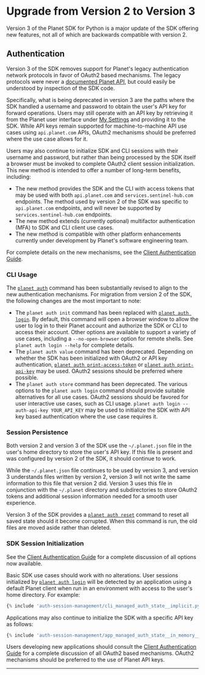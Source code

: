 # Upgrade from Version 2 to Version 3

Version 3 of the Planet SDK for Python is a major update of the SDK offering
new features, not all of which are backwards compatible with version 2.

## Authentication
Version 3 of the SDK removes support for Planet's legacy authentication network
protocols in favor of OAuth2 based mechanisms.  The legacy protocols
were never a [documented Planet API](https://docs.planet.com/develop/apis/), but could
easily be understood by inspection of the SDK code.

Specifically, what is being deprecated in version 3 are the paths where the SDK
handled a username and password to obtain the user's API key for forward
operations.  Users may still operate with an API key by retrieving it from the
Planet user interface under [My Settings](https://www.planet.com/account/#/user-settings)
and providing it to the SDK.  While API keys remain supported for machine-to-machine
API use cases using `api.planet.com` APIs, OAuth2 mechanisms should be preferred
where the use case allows for it.

Users may also continue to initialize SDK and CLI sessions with their username
and password, but rather than being processed by the SDK itself a browser must
be invoked to complete OAuth2 client session initialization.
This new method is intended to offer a number of long-term benefits, including:

* The new method provides the SDK and the CLI with access tokens that may be
  used with both `api.planet.com` and `services.sentinel-hub.com` endpoints.  The method
  used by version 2 of the SDK was specific to `api.planet.com` endpoints, and
  will never be supported by `services.sentinel-hub.com` endpoints.
* The new method extends (currently optional) multifactor authentication (MFA)
  to SDK and CLI client use cases.
* The new method is compatible with other platform enhancements currently under
  development by Planet's software engineering team.

For complete details on the new mechanisms, see the [Client Authentication Guide](../auth/auth-overview.md).

### CLI Usage
The [`planet auth`](../../cli/cli-reference/#auth) command has been substantially
revised to align to the new authentication mechanisms.  For migration from version 2
of the SDK, the following changes are the most important to note:

* The `planet auth init` command has been replaced with [`planet auth login`](../../cli/cli-reference/#login).
  By default, this command will open a browser window to allow the user to log
  in to their Planet account and authorize the SDK or CLI to access their account.
  Other options are available to support a variety of use cases, including a
  `--no-open-browser` option for remote shells.  See `planet auth login --help`
  for complete details.
* The `planet auth value` command has been deprecated.  Depending on whether the SDK
  has been initialized with OAuth2 or API key authentication,
  [`planet auth print-access-token`](../../cli/cli-reference/#print-access-token)
  or [`planet auth print-api-key`](../../cli/cli-reference/#print-api-key) may
  be used.  OAuth2 sessions should be preferred where possible.
* The `planet auth store` command has been deprecated. The various options to the
  `planet auth login` command should provide suitable alternatives for all use cases.
  OAuth2 sessions should be favored for user interactive use cases, such as CLI usage.
  `planet auth login --auth-api-key YOUR_API_KEY` may be used to initialize the SDK
  with API key based authentication where the use case requires it.

### Session Persistence
Both version 2 and version 3 of the SDK use the `~/.planet.json` file in the user's
home directory to store the user's API key. If this file is present and was configured
by version 2 of the SDK, it should continue to work.

While the `~/.planet.json` file continues to be used by version 3, and version 3
understands files written by version 2, version 3 will not write the same information
to this file that version 2 did.  Version 3 uses this file in conjunction with the
`~/.planet` directory and subdirectories to store OAuth2 tokens and additional
session information needed for a smooth user experience.

Version 3 of the SDK provides a [`planet auth reset`](../../cli/cli-reference/#reset)
command to reset all saved state should it become corrupted.  When this command is run,
the old files are moved aside rather than deleted.

### SDK Session Initialization
See the [Client Authentication Guide](../auth/auth-overview.md) for a complete
discussion of all options now available.

Basic SDK use cases should work with no alterations.
User sessions initialized by [`planet auth login`](../../cli/cli-reference/#login)
will be detected by an application using a default Planet client when
run in an environment with access to the user's home directory.  For example:

```python linenums="1"
{% include 'auth-session-management/cli_managed_auth_state__implicit.py' %}
```

Applications may also continue to initialize the SDK with a specific API key as follows:
```python linenums="1"
{% include 'auth-session-management/app_managed_auth_state__in_memory__api_key.py' %}
```

Users developing new applications should consult the [Client Authentication Guide](../auth/auth-overview.md)
for a complete discussion of all OAuth2 based mechanisms.  OAuth2 mechanisms
should be preferred to the use of Planet API keys.

----
